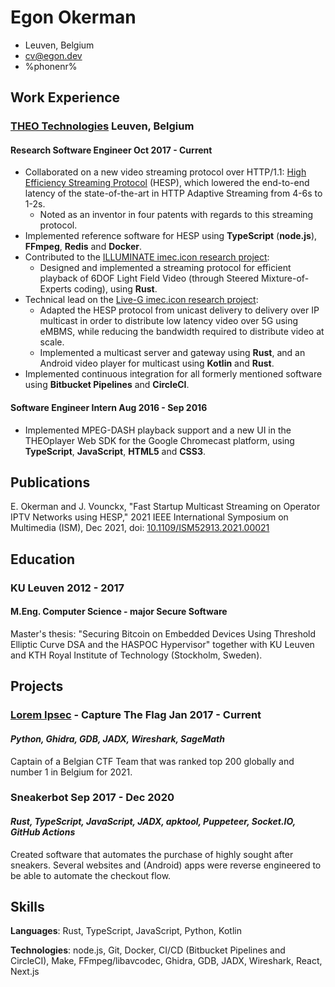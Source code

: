 # Egon Okerman

- Leuven, Belgium
- <cv@egon.dev>
- %phonenr%

## Work Experience
### <span>[THEO Technologies](https://www.theoplayer.com/)</span> <span>Leuven, Belgium</span>
#### <span>Research Software Engineer</span> <span>Oct 2017 - Current</span>
[//]: # "Rust, TypeScript, node.js, Python, Bitbucket Pipelines, Redis, Docker, Make"

- Collaborated on a new video streaming protocol over HTTP/1.1: [High Efficiency Streaming Protocol](https://www.hespalliance.org/) (HESP), which lowered the end-to-end latency of the state-of-the-art in HTTP Adaptive Streaming from 4-6s to 1-2s.
  - Noted as an inventor in four patents with regards to this streaming protocol.
- Implemented reference software for HESP using **TypeScript** (**node.js**), **FFmpeg**, **Redis** and **Docker**.
- Contributed to the [ILLUMINATE imec.icon research project](https://www.imec-int.com/en/what-we-offer/research-portfolio/illuminate):
  - Designed and implemented a streaming protocol for efficient playback of 6DOF Light Field Video (through Steered Mixture-of-Experts coding), using **Rust**.
- Technical lead on the [Live-G imec.icon research project](https://www.imec-int.com/en/research-portfolio/live-g):
  - Adapted the HESP protocol from unicast delivery to delivery over IP multicast in order to distribute low latency video over 5G using eMBMS, while reducing the bandwidth required to distribute video at scale.
  - Implemented a multicast server and gateway using **Rust**, and an Android video player for multicast using **Kotlin** and **Rust**.
- Implemented continuous integration for all formerly mentioned software using **Bitbucket Pipelines** and **CircleCI**.

#### <span>Software Engineer Intern</span> <span>Aug 2016 - Sep 2016</span>
[//]: # "TypeScript, JavaScript, node.js, HTML5, CSS3"

- Implemented MPEG-DASH playback support and a new UI in the THEOplayer Web SDK for the Google Chromecast platform, using **TypeScript**, **JavaScript**, **HTML5** and **CSS3**.

<!--
#### <span>Software Engineer Intern</span> <span>Jul 2015 - Aug 2015</span>
[//]: # "JavaScript, node.js, Redis"

- Integrated a new payment processor into the THEOplayer management platform using **JavaScript** (**node.js**).

-->

## Publications
E. Okerman and J. Vounckx, "Fast Startup Multicast Streaming on Operator IPTV Networks using HESP," 2021 IEEE International Symposium on Multimedia (ISM), Dec 2021, doi: [10.1109/ISM52913.2021.00021](https://ieeexplore.ieee.org/document/9666118)


## Education
### <span>KU Leuven</span> <span>2012 - 2017</span>
#### M.Eng. Computer Science - major Secure Software
Master's thesis: "Securing Bitcoin on Embedded Devices Using Threshold Elliptic Curve DSA and the HASPOC Hypervisor" together with KU Leuven and KTH Royal Institute of Technology (Stockholm, Sweden).

## Projects
[//]: # "What you made, how you made it, and if applicable, any metrics"
### <span>[Lorem Ipsec](https://ctftime.org/team/30031) - Capture The Flag</span> <span>Jan 2017 - Current</span>
#### _Python, Ghidra, GDB, JADX, Wireshark, SageMath_
Captain of a Belgian CTF Team that was ranked top 200 globally and number 1 in Belgium for 2021.


### <span>Sneakerbot</span> <span>Sep 2017 - Dec 2020</span>
#### _Rust, TypeScript, JavaScript, JADX, apktool, Puppeteer, Socket.IO, GitHub Actions_
Created software that automates the purchase of highly sought after sneakers.
Several websites and (Android) apps were reverse engineered to be able to automate the checkout flow.


## Skills
**Languages**: Rust, TypeScript, JavaScript, Python, Kotlin

**Technologies**: node.js, Git, Docker, CI/CD (Bitbucket Pipelines and CircleCI), Make, FFmpeg/libavcodec, Ghidra, GDB, JADX, Wireshark, React, Next.js
